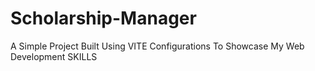 # Scholarship-Manager
A Simple Project Built Using VITE Configurations To Showcase My Web Development SKILLS
